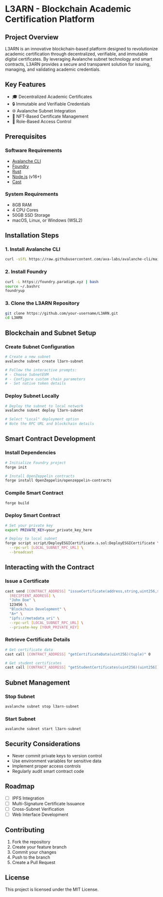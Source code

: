 # L3ARN - Blockchain Academic Certification Platform

## Project Overview

L3ARN is an innovative blockchain-based platform designed to revolutionize academic certification through decentralized, verifiable, and immutable digital certificates. By leveraging Avalanche subnet technology and smart contracts, L3ARN provides a secure and transparent solution for issuing, managing, and validating academic credentials.

## Key Features

- 🎓 Decentralized Academic Certificates
- 🔒 Immutable and Verifiable Credentials
- 🌐 Avalanche Subnet Integration
- 🚀 NFT-Based Certificate Management
- 🔐 Role-Based Access Control

## Prerequisites

### Software Requirements
- [Avalanche CLI](https://docs.avax.network/subnets/install-avalanche-cli)
- [Foundry](https://book.getfoundry.sh/getting-started/installation)
- [Rust](https://www.rust-lang.org/tools/install)
- [Node.js](https://nodejs.org/) (v16+)
- [Cast](https://book.getfoundry.sh/reference/cast)

### System Requirements
- 8GB RAM
- 4 CPU Cores
- 50GB SSD Storage
- macOS, Linux, or Windows (WSL2)

## Installation Steps

### 1. Install Avalanche CLI
```bash
curl -sSfL https://raw.githubusercontent.com/ava-labs/avalanche-cli/main/scripts/install.sh | sh -s
```

### 2. Install Foundry
```bash
curl -L https://foundry.paradigm.xyz | bash
source ~/.bashrc
foundryup
```

### 3. Clone the L3ARN Repository
```bash
git clone https://github.com/your-username/L3ARN.git
cd L3ARN
```

## Blockchain and Subnet Setup

### Create Subnet Configuration
```bash
# Create a new subnet
avalanche subnet create l3arn-subnet

# Follow the interactive prompts:
# - Choose SubnetEVM
# - Configure custom chain parameters
# - Set native token details
```

### Deploy Subnet Locally
```bash
# Deploy the subnet to local network
avalanche subnet deploy l3arn-subnet

# Select "Local" deployment option
# Note the RPC URL and blockchain details
```

## Smart Contract Development

### Install Dependencies
```bash
# Initialize Foundry project
forge init

# Install OpenZeppelin contracts
forge install OpenZeppelin/openzeppelin-contracts
```

### Compile Smart Contract
```bash
forge build
```

### Deploy Smart Contract
```bash
# Set your private key
export PRIVATE_KEY=your_private_key_here

# Deploy to local subnet
forge script script/DeployESGICertificate.s.sol:DeployESGICertificate \
  --rpc-url [LOCAL_SUBNET_RPC_URL] \
  --broadcast
```

## Interacting with the Contract

### Issue a Certificate
```bash
cast send [CONTRACT_ADDRESS] "issueCertificate(address,string,uint256,string,string,string)" \
  [RECIPIENT_ADDRESS] \
  "John Doe" \
  123456 \
  "Blockchain Development" \
  "A+" \
  "ipfs://metadata_uri" \
  --rpc-url [LOCAL_SUBNET_RPC_URL] \
  --private-key [YOUR_PRIVATE_KEY]
```

### Retrieve Certificate Details
```bash
# Get certificate data
cast call [CONTRACT_ADDRESS] "getCertificateData(uint256)(tuple)" 0

# Get student certificates
cast call [CONTRACT_ADDRESS] "getStudentCertificates(uint256)(uint256[])" 123456
```

## Subnet Management

### Stop Subnet
```bash
avalanche subnet stop l3arn-subnet
```

### Start Subnet
```bash
avalanche subnet start l3arn-subnet
```

## Security Considerations

- Never commit private keys to version control
- Use environment variables for sensitive data
- Implement proper access controls
- Regularly audit smart contract code

## Roadmap

- [ ] IPFS Integration
- [ ] Multi-Signature Certificate Issuance
- [ ] Cross-Subnet Verification
- [ ] Web Interface Development

## Contributing

1. Fork the repository
2. Create your feature branch
3. Commit your changes
4. Push to the branch
5. Create a Pull Request

## License

This project is licensed under the MIT License.